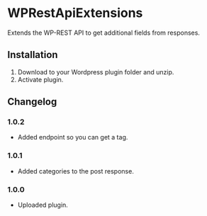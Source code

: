 # WPRestApiExtensions

Extends the WP-REST API to get additional fields from responses.

## Installation

1. Download to your Wordpress plugin folder and unzip.
2. Activate plugin.

## Changelog

### 1.0.2
* Added endpoint so you can get a tag.

### 1.0.1
* Added categories to the post response.

### 1.0.0
* Uploaded plugin.